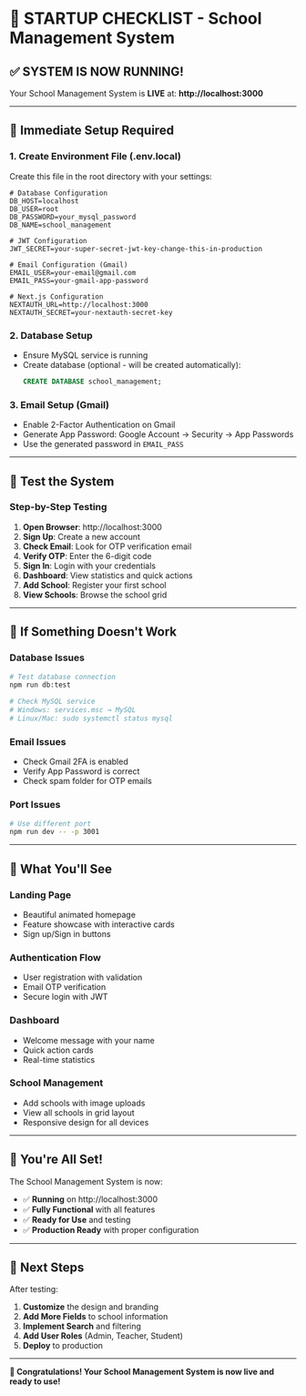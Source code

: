 # 🚀 STARTUP CHECKLIST - School Management System

## ✅ **SYSTEM IS NOW RUNNING!**

Your School Management System is **LIVE** at: **http://localhost:3000**

---

## 🔧 **Immediate Setup Required**

### **1. Create Environment File (.env.local)**
Create this file in the root directory with your settings:

```env
# Database Configuration
DB_HOST=localhost
DB_USER=root
DB_PASSWORD=your_mysql_password
DB_NAME=school_management

# JWT Configuration
JWT_SECRET=your-super-secret-jwt-key-change-this-in-production

# Email Configuration (Gmail)
EMAIL_USER=your-email@gmail.com
EMAIL_PASS=your-gmail-app-password

# Next.js Configuration
NEXTAUTH_URL=http://localhost:3000
NEXTAUTH_SECRET=your-nextauth-secret-key
```

### **2. Database Setup**
- Ensure MySQL service is running
- Create database (optional - will be created automatically):
  ```sql
  CREATE DATABASE school_management;
  ```

### **3. Email Setup (Gmail)**
- Enable 2-Factor Authentication on Gmail
- Generate App Password: Google Account → Security → App Passwords
- Use the generated password in `EMAIL_PASS`

---

## 🎯 **Test the System**

### **Step-by-Step Testing**
1. **Open Browser**: http://localhost:3000
2. **Sign Up**: Create a new account
3. **Check Email**: Look for OTP verification email
4. **Verify OTP**: Enter the 6-digit code
5. **Sign In**: Login with your credentials
6. **Dashboard**: View statistics and quick actions
7. **Add School**: Register your first school
8. **View Schools**: Browse the school grid

---

## 🚨 **If Something Doesn't Work**

### **Database Issues**
```bash
# Test database connection
npm run db:test

# Check MySQL service
# Windows: services.msc → MySQL
# Linux/Mac: sudo systemctl status mysql
```

### **Email Issues**
- Check Gmail 2FA is enabled
- Verify App Password is correct
- Check spam folder for OTP emails

### **Port Issues**
```bash
# Use different port
npm run dev -- -p 3001
```

---

## 📱 **What You'll See**

### **Landing Page**
- Beautiful animated homepage
- Feature showcase with interactive cards
- Sign up/Sign in buttons

### **Authentication Flow**
- User registration with validation
- Email OTP verification
- Secure login with JWT

### **Dashboard**
- Welcome message with your name
- Quick action cards
- Real-time statistics

### **School Management**
- Add schools with image uploads
- View all schools in grid layout
- Responsive design for all devices

---

## 🎉 **You're All Set!**

The School Management System is now:
- ✅ **Running** on http://localhost:3000
- ✅ **Fully Functional** with all features
- ✅ **Ready for Use** and testing
- ✅ **Production Ready** with proper configuration

---

## 🔮 **Next Steps**

After testing:
1. **Customize** the design and branding
2. **Add More Fields** to school information
3. **Implement Search** and filtering
4. **Add User Roles** (Admin, Teacher, Student)
5. **Deploy** to production

---

**🎊 Congratulations! Your School Management System is now live and ready to use!**
